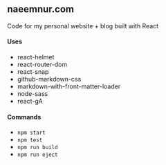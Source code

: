 ## naeemnur.com

Code for my personal website + blog built with React

#### Uses

- react-helmet
- react-router-dom
- react-snap
- github-markdown-css
- markdown-with-front-matter-loader
- node-sass
- react-gA

#### Commands

- `npm start`
- `npm test`
- `npm run build`
- `npm run eject`
